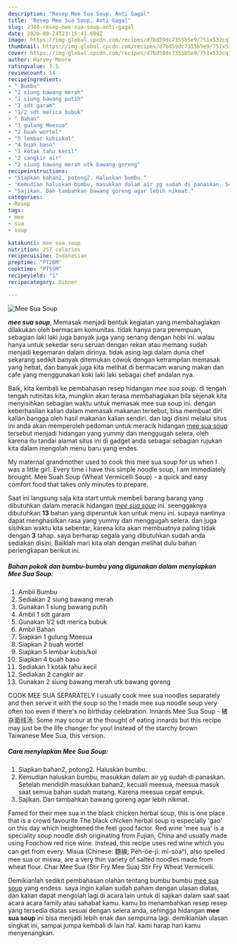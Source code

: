 ```yaml
---
description: "Resep Mee Sua Soup, Anti Gagal"
title: "Resep Mee Sua Soup, Anti Gagal"
slug: 2340-resep-mee-sua-soup-anti-gagal
date: 2020-09-24T23:15:41.699Z
image: https://img-global.cpcdn.com/recipes/d7bd59dc7355b5e9/751x532cq70/mee-sua-soup-foto-resep-utama.jpg
thumbnail: https://img-global.cpcdn.com/recipes/d7bd59dc7355b5e9/751x532cq70/mee-sua-soup-foto-resep-utama.jpg
cover: https://img-global.cpcdn.com/recipes/d7bd59dc7355b5e9/751x532cq70/mee-sua-soup-foto-resep-utama.jpg
author: Harvey Moore
ratingvalue: 3.5
reviewcount: 14
recipeingredient:
- " Bumbu"
- "2 siung bawang merah"
- "1 siung bawang putih"
- "1 sdt garam"
- "1/2 sdt merica bubuk"
- " Bahan"
- "1 gulung Meesua"
- "2 buah wortel"
- "5 lembar kubiskol"
- "4 buah baso"
- "1 kotak tahu kecil"
- "2 cangkir air"
- "2 siung bawang merah utk bawang goreng"
recipeinstructions:
- "Siapkan bahan2, potong2. Haluskan bumbu."
- "Kemudian haluskan bumbu, masukkan dalam air yg sudah di panaskan. Setelah mendidih masukkan bahan2, kecuali meesua, meesua masuk saat semua bahan sudah matang. Karena meesua cepat empuk."
- "Sajikan. Dan tambahkan bawang goreng agar lebih nikmat."
categories:
- Resep
tags:
- mee
- sua
- soup

katakunci: mee sua soup 
nutrition: 257 calories
recipecuisine: Indonesian
preptime: "PT20M"
cooktime: "PT55M"
recipeyield: "1"
recipecategory: Dinner

---
```



![Mee Sua Soup](https://img-global.cpcdn.com/recipes/d7bd59dc7355b5e9/751x532cq70/mee-sua-soup-foto-resep-utama.jpg)

<b><i>mee sua soup</i></b>, Memasak menjadi bentuk kegiatan yang membahagiakan dilakukan oleh bermacam komunitas. tidak hanya para perempuan, sebagian laki laki juga banyak juga yang senang dengan hobi ini. walau hanya untuk sekedar seru seruan dengan rekan atau memang sudah menjadi kegemaran dalam dirinya. tidak asing lagi dalam dunia chef sekarang sedikit banyak ditemukan cowok dengan ketrampilan memasak yang hebat, dan banyak juga kita melihat di bermacam warung makan dan cafe yang menggunakan koki laki laki sebagai chef andalan nya.

Baik, kita kembali ke pembahasan resep hidangan <i>mee sua soup</i>. di tengah tengah rutinitas kita, mungkin akan terasa membahagiakan bila sejenak kita menyisihkan sebagian waktu untuk memasak mee sua soup ini. dengan keberhasilan kalian dalam memasak makanan tersebut, bisa membuat diri kalian bangga oleh hasil makanan kalian sendiri. dan lagi disini melalui situs ini anda akan memperoleh pedoman untuk meracik hidangan <u>mee sua soup</u> tersebut menjadi hidangan yang yummy dan menggugah selera, oleh karena itu tandai alamat situs ini di gadget anda sebagai sebagian rujukan kita dalam mengolah menu baru yang endes.

My maternal grandmother used to cook this mee sua soup for us when I was a little girl. Every time i have this simple noodle soup, I am immediately brought. Mee Suah Soup (Wheat Vermicelli Soup) - a quick and easy comfort food that takes only minutes to prepare.


Saat ini langsung saja kita start untuk membeli barang barang yang dibutuhkan dalam meracik hidangan <u><i>mee sua soup</i></u> ini. seenggaknya dibutuhkan <b>13</b> bahan yang diperuntuk kan untuk menu ini. supaya nantinya dapat menghasilkan rasa yang yummy dan menggugah selera. dan juga sisihkan waktu kita sebentar, karena kita akan membuatnya paling tidak dengan <b>3</b> tahap. saya berharap segala yang dibutuhkan sudah anda sediakan disini, Baiklah mari kita olah dengan melihat dulu bahan perlengkapan berikut ini.

<!--inarticleads1-->

##### Bahan pokok dan bumbu-bumbu yang digunakan dalam menyiapkan Mee Sua Soup:

1. Ambil  Bumbu
1. Sediakan 2 siung bawang merah
1. Gunakan 1 siung bawang putih
1. Ambil 1 sdt garam
1. Gunakan 1/2 sdt merica bubuk
1. Ambil  Bahan
1. Siapkan 1 gulung Meesua
1. Siapkan 2 buah wortel
1. Siapkan 5 lembar kubis/kol
1. Siapkan 4 buah baso
1. Sediakan 1 kotak tahu kecil
1. Sediakan 2 cangkir air
1. Gunakan 2 siung bawang merah utk bawang goreng


COOK MEE SUA SEPARATELY I usually cook mee sua noodles separately and then serve it with the soup so the I made mee sua noodle soup very often too even if there&#39;s no birthday celebration. Innards Mee Sua Soup - 猪杂面线汤. Some may scour at the thought of eating innards but this recipe may just be the life changer for you! Instead of the starchy brown Taiwanese Mee Sua, this version. 

<!--inarticleads2-->

##### Cara menyiapkan Mee Sua Soup:

1. Siapkan bahan2, potong2. Haluskan bumbu.
1. Kemudian haluskan bumbu, masukkan dalam air yg sudah di panaskan. Setelah mendidih masukkan bahan2, kecuali meesua, meesua masuk saat semua bahan sudah matang. Karena meesua cepat empuk.
1. Sajikan. Dan tambahkan bawang goreng agar lebih nikmat.


Famed for their mee sua in the black chicken herbal soup, this is one place that is a crowd favourite The black chicken herbal soup is especially &#39;gao&#39; on this day which heightened the feel good factor. Red wine &#39;mee sua&#39; is a speciality soup noodle dish originating from Fujian, China and usually made using Foochow red rice wine. Instead, this recipe uses red wine which you can get from every. Misua (Chinese: 麵線; Pe̍h-ōe-jī: mī-sòaⁿ), also spelled mee sua or miswa, are a very thin variety of salted noodles made from wheat flour. Char Mee Sua (Stir Fry Mee Sua) Stir Fry Wheat Vermicelli. 

Demikianlah sedikit pembahasan olahan tentang bumbu bumbu <u>mee sua soup</u> yang endess. saya ingin kalian sudah paham dengan ulasan diatas, dan kalian dapat mengolah lagi di acara lain untuk di sajikan dalam saat saat acara acara family atau sahabat kamu. kamu bs menambahkan resep resep yang tersedia diatas sesuai dengan selera anda, sehingga hidangan <b>mee sua soup</b> ini bisa menjadi lebih enak dan sempurna lagi. demikianlah ulasan singkat ini, sampai jumpa kembali di lain hal. kami harap hari kamu menyenangkan.
